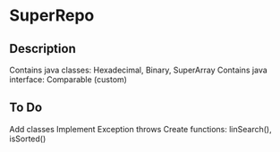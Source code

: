 # SuperRepo

## Description
Contains java classes: Hexadecimal, Binary, SuperArray
Contains java interface: Comparable (custom) 

## To Do 
Add classes
Implement Exception throws
Create functions: linSearch(), isSorted()


